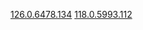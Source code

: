 [126.0.6478.134](https://github.com/Hi-Windom/android-webview/releases/tag/126.0.6478.134)
[118.0.5993.112](https://github.com/Hi-Windom/android-webview/releases/tag/118.0.5993.112)
